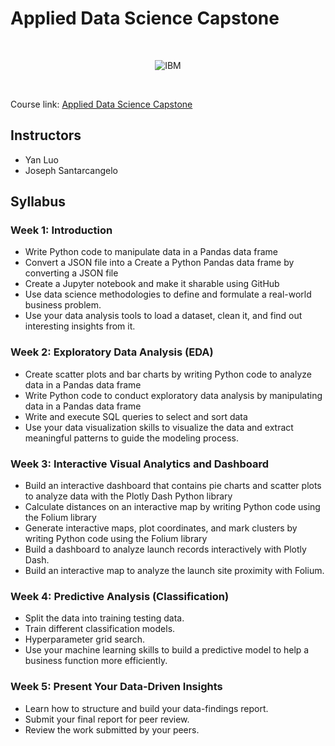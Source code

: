 # Applied Data Science Capstone

<br>

<p align="center">
	<img src="https://github.com/ChristophBeckmann/Courses/blob/main/IBM%20Data%20Science%20Professional%20Certificate/ibm.svg" title="IBM" alt="IBM" />
</p>

<br>

Course link: [Applied Data Science Capstone](https://www.coursera.org/learn/applied-data-science-capstone/)

## Instructors
- Yan Luo
- Joseph Santarcangelo

## Syllabus

### Week 1: Introduction
-   Write Python code to manipulate data in a Pandas data frame
-   Convert a JSON file into a Create a Python Pandas data frame by converting a JSON file
-   Create a Jupyter notebook and make it sharable using GitHub
-   Use data science methodologies to define and formulate a real-world business problem.
-   Use your data analysis tools to load a dataset, clean it, and find out interesting insights from it.

### Week 2: Exploratory Data Analysis (EDA)
-   Create scatter plots and bar charts by writing Python code to analyze data in a Pandas data frame
-   Write Python code to conduct exploratory data analysis by manipulating data in a Pandas data frame
-   Write and execute SQL queries to select and sort data
-   Use your data visualization skills to visualize the data and extract meaningful patterns to guide the modeling process.

### Week 3: Interactive Visual Analytics and Dashboard
-   Build an interactive dashboard that contains pie charts and scatter plots to analyze data with the Plotly Dash Python library
-   Calculate distances on an interactive map by writing Python code using the Folium library
-   Generate interactive maps, plot coordinates, and mark clusters by writing Python code using the Folium library
-   Build a dashboard to analyze launch records interactively with Plotly Dash.
-   Build an interactive map to analyze the launch site proximity with Folium.

### Week 4: Predictive Analysis (Classification)
-   Split the data into training testing data.
-   Train different classification models.
-   Hyperparameter grid search.
-   Use your machine learning skills to build a predictive model to help a business function more efficiently.

### Week 5: Present Your Data-Driven Insights
- Learn how to structure and build your data-findings report.
- Submit your final report for peer review.
- Review the work submitted by your peers.